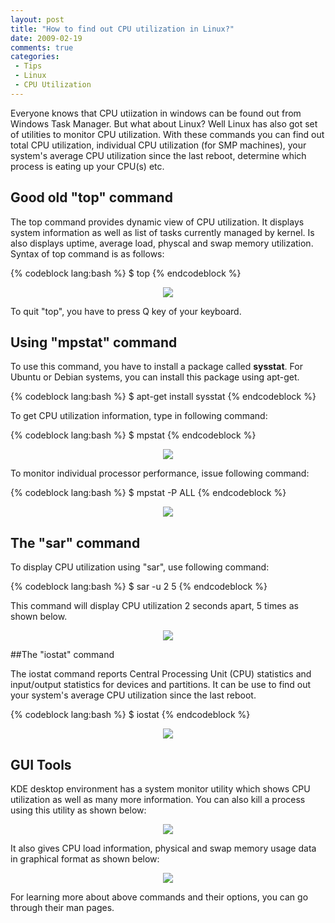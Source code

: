 ```yaml
---
layout: post
title: "How to find out CPU utilization in Linux?"
date: 2009-02-19
comments: true
categories:
 - Tips
 - Linux
 - CPU Utilization
---
```


Everyone knows that CPU utiization in windows can be found out from Windows Task Manager. But what about Linux? Well Linux has also got set of utilities to monitor CPU utilization. With these commands you can find out total CPU utilization, individual CPU utilization (for SMP machines), your system's average CPU utilization since the last reboot, determine which process is eating up your CPU(s) etc.

## Good old "top" command

The top command provides dynamic view of CPU utilization. It displays system information as well as list of tasks currently managed by kernel. Is also displays uptime, average load,  physcal and swap memory utilization. Syntax of top command is as follows:

{% codeblock lang:bash %}
$ top
{% endcodeblock %}
<!--more-->

<div style="TEXT-ALIGN: center"><img src="http://1.bp.blogspot.com/__GfZLYkxICU/SZ1EdKuhqvI/AAAAAAAAKaQ/IOyFqTaYkPU/s400/top.jpeg" /></div>

To quit "top", you have to press Q key of your keyboard.

## Using "mpstat" command

To use this command, you have to install a package called **sysstat**. For Ubuntu or Debian systems, you can install this package using apt-get.

{% codeblock lang:bash %}
$ apt-get install sysstat
{% endcodeblock %}

To get CPU utilization information, type in following command:

{% codeblock lang:bash %}
$ mpstat
{% endcodeblock %}
<div style="TEXT-ALIGN: center"><img src="http://3.bp.blogspot.com/__GfZLYkxICU/SZ1HYqBN79I/AAAAAAAAKaY/ao4jzWcMSus/s400/mpstat.jpeg" /></div>

To monitor individual processor performance, issue following command:

{% codeblock lang:bash %}
$ mpstat -P ALL
{% endcodeblock %}

<div style="TEXT-ALIGN: center"><img src="http://1.bp.blogspot.com/__GfZLYkxICU/SZ1JWeK086I/AAAAAAAAKag/R4CJFb-PlnA/s400/mpstat+all.jpeg" /></div>

## The "sar" command

To display CPU utilization using "sar", use following command:

{% codeblock lang:bash %}
$ sar -u 2 5
{% endcodeblock %}

This command will display CPU utilization 2 seconds apart, 5 times as shown below.

<div style="TEXT-ALIGN: center"><img src="http://4.bp.blogspot.com/__GfZLYkxICU/SZ1K8P-YVzI/AAAAAAAAKao/f2vTLV8Zkjk/s400/sar.jpeg" /></div>

##The "iostat" command

The iostat command reports Central Processing Unit (CPU) statistics and input/output statistics for devices and partitions. It can be use to find out your system's average CPU utilization since the last reboot.

{% codeblock lang:bash %}
$ iostat
{% endcodeblock %}

<div style="TEXT-ALIGN: center"><img src="http://4.bp.blogspot.com/__GfZLYkxICU/SZ1LmKj8Z3I/AAAAAAAAKaw/EeBQkTTH7v8/s400/iostat.jpeg" /></div>

## GUI Tools

KDE desktop environment has a system monitor utility which shows CPU utilization as well as many more information. You can also kill a process using this utility as shown below:

<div style="TEXT-ALIGN: center"><img src="http://3.bp.blogspot.com/__GfZLYkxICU/SZ1M9w041ZI/AAAAAAAAKa4/G-bjtEnPAPA/s400/sysmonitor.jpeg" /></div>

It also gives CPU load information, physical and swap memory usage data in graphical format as shown below:

<div style="TEXT-ALIGN: center"><img src="http://1.bp.blogspot.com/__GfZLYkxICU/SZ1NZMUJ8DI/AAAAAAAAKbA/Uza7zAQCz8E/s400/sysmonitor+more.jpeg" /></div>

For learning more about above commands and their options, you can go through their man pages.
